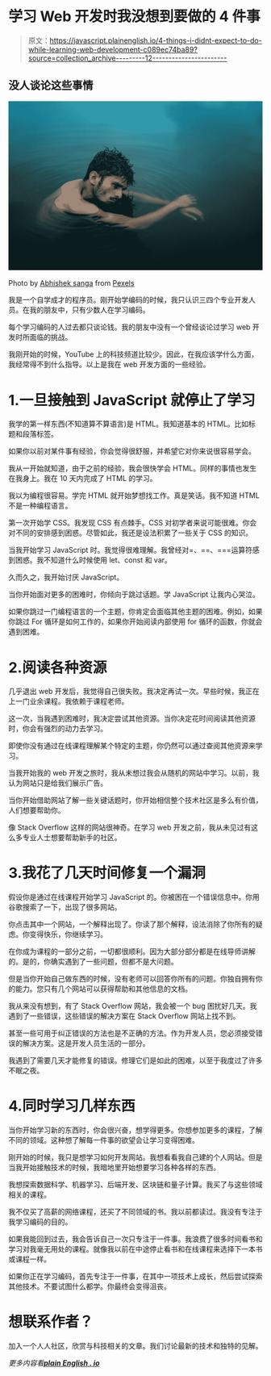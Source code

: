 # 学习 Web 开发时我没想到要做的 4 件事

> 原文：<https://javascript.plainenglish.io/4-things-i-didnt-expect-to-do-while-learning-web-development-c089ec74ba89?source=collection_archive---------12----------------------->

## 没人谈论这些事情

![](img/41df0d653b1a8c259eda5a60e1a70d30.png)

Photo by [Abhishek sanga](https://www.pexels.com/@itsmethomas?utm_content=attributionCopyText&utm_medium=referral&utm_source=pexels) from [Pexels](https://www.pexels.com/photo/topless-man-in-water-9565498/?utm_content=attributionCopyText&utm_medium=referral&utm_source=pexels)

我是一个自学成才的程序员。刚开始学编码的时候，我只认识三四个专业开发人员。在我的朋友中，只有少数人在学习编码。

每个学习编码的人过去都只谈论钱。我的朋友中没有一个曾经谈论过学习 web 开发时所面临的挑战。

我刚开始的时候，YouTube 上的科技频道比较少。因此，在我应该学什么方面，我经常得不到什么指导。以上是我在 web 开发方面的一些经验。

# 1.一旦接触到 JavaScript 就停止了学习

我学的第一样东西(不知道算不算语言)是 HTML。我知道基本的 HTML。比如标题和段落标签。

如果你以前对某件事有经验，你会觉得很舒服，并希望它对你来说很容易学会。

我从一开始就知道，由于之前的经验，我会很快学会 HTML。同样的事情也发生在我身上。我在 10 天内完成了 HTML 的学习。

我以为编程很容易。学完 HTML 就开始梦想找工作。真是笑话。我不知道 HTML 不是一种编程语言。

第一次开始学 CSS。我发现 CSS 有点棘手。CSS 对初学者来说可能很难。你会对不同的安排感到困惑。尽管如此，我还是设法积累了一些关于 CSS 的知识。

当我开始学习 JavaScript 时。我觉得很难理解。我曾经对=、==、===运算符感到困惑。我不知道什么时候使用 let、const 和 var。

久而久之，我开始讨厌 JavaScript。

当你开始面对更多的困难时，你倾向于跳过话题。学 JavaScript 让我内心哭泣。

如果你跳过一门编程语言的一个主题，你肯定会面临其他主题的困难。例如，如果你跳过 For 循环是如何工作的，如果你开始阅读内部使用 for 循环的函数，你就会遇到困难。

# 2.阅读各种资源

几乎退出 web 开发后，我觉得自己很失败。我决定再试一次。早些时候，我正在上一门业余课程。我依赖于课程老师。

这一次，当我遇到困难时，我决定尝试其他资源。当你决定花时间阅读其他资源时，你会有强烈的动力去学习。

即使你没有通过在线课程理解某个特定的主题，你仍然可以通过查阅其他资源来学习。

当我开始我的 web 开发之旅时，我从未想过我会从随机的网站中学习。以前，我认为网站只是给我们展示广告。

当你开始借助网站了解一些关键话题时，你开始相信整个技术社区是多么有价值，人们想要帮助你。

像 Stack Overflow 这样的网站很神奇。在学习 web 开发之前，我从未见过有这么多专业人士想要帮助新手的社区。

# 3.我花了几天时间修复一个漏洞

假设你是通过在线课程开始学习 JavaScript 的。你被困在一个错误信息中。你用谷歌搜索了一下，出现了很多网站。

你点击其中一个网站，一个解释出现了。你读了那个解释，设法消除了你所有的疑虑。你变得快乐，你继续学习。

在你成为课程的一部分之前，一切都很顺利。因为大部分部分都是在线导师讲解的。是的，你确实遇到了一些问题，但都不是大问题。

但是当你开始自己做东西的时候，没有老师可以回答你所有的问题。你独自拥有你的能力。您只有几个网站可以获得帮助和其他信息的文档。

我从来没有想到，有了 Stack Overflow 网站，我会被一个 bug 困扰好几天。我遇到了一些错误，这些错误的解决方案在 Stack Overflow 网站上找不到。

甚至一些可用于纠正错误的方法也是不正确的方法。作为开发人员，您必须接受错误的解决方案。这是开发人员生活的一部分。

我遇到了需要几天才能修复的错误。修理它们是如此的困难，以至于我度过了许多不眠之夜。

# 4.同时学习几样东西

当你开始学习新的东西时，你会很兴奋，想学得更多。你想参加更多的课程，了解不同的领域。这种想了解每一件事的欲望会让学习变得困难。

刚开始的时候，我只是想学习如何开发网站。我想看看我自己建的个人网站。但是当我开始接触技术的时候，我暗地里开始想要学习各种各样的东西。

我想探索数据科学、机器学习、后端开发、区块链和量子计算。我买了与这些领域相关的课程。

我不仅买了高薪的网络课程，还买了不同领域的书。我以前都读过。我没有专注于我学习编码的目的。

如果我能回到过去，我会告诉自己一次只专注于一件事。我浪费了很多时间看书和学习对我毫无用处的课程。就像我以前在中途停止看书和在线课程来选择下一本书或课程一样。

如果你正在学习编码，首先专注于一件事，在其中一项技术上成长，然后尝试探索其他技术。不要试图什么都学。你最终会变得沮丧。

# 想联系作者？

加入一个人人社区，欣赏与科技相关的文章。我们讨论最新的技术和独特的见解。

*更多内容看*[***plain English . io***](http://plainenglish.io/)